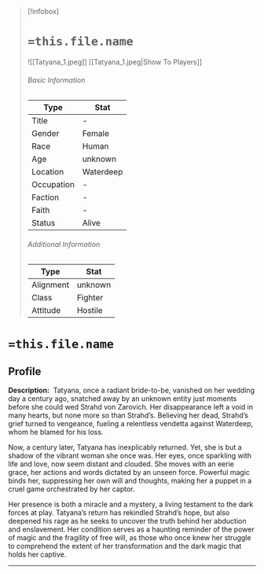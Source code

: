 > [!infobox]
> # `=this.file.name`
> ![[Tatyana_1.jpeg]]
> [[Tatyana_1.jpeg|Show To Players]]
> ###### Basic Information
> Type |  Stat |
> ---|---|
> Title | - |
> Gender | Female |
> Race | Human |
> Age | unknown |
> Location | Waterdeep |
> Occupation | - |
> Faction | - |
> Faith | - |
> Status | Alive |
> ###### Additional Information
> Type |  Stat |
> ---|---|
> Alignment | unknown |
> Class | Fighter |
> Attitude | Hostile |

# `=this.file.name`
## Profile

**Description:** 
Tatyana, once a radiant bride-to-be, vanished on her wedding day a century ago, snatched away by an unknown entity just moments before she could wed Strahd von Zarovich. Her disappearance left a void in many hearts, but none more so than Strahd’s. Believing her dead, Strahd’s grief turned to vengeance, fueling a relentless vendetta against Waterdeep, whom he blamed for his loss.

Now, a century later, Tatyana has inexplicably returned. Yet, she is but a shadow of the vibrant woman she once was. Her eyes, once sparkling with life and love, now seem distant and clouded. She moves with an eerie grace, her actions and words dictated by an unseen force. Powerful magic binds her, suppressing her own will and thoughts, making her a puppet in a cruel game orchestrated by her captor.

Her presence is both a miracle and a mystery, a living testament to the dark forces at play. Tatyana’s return has rekindled Strahd’s hope, but also deepened his rage as he seeks to uncover the truth behind her abduction and enslavement. Her condition serves as a haunting reminder of the power of magic and the fragility of free will, as those who once knew her struggle to comprehend the extent of her transformation and the dark magic that holds her captive.

---
